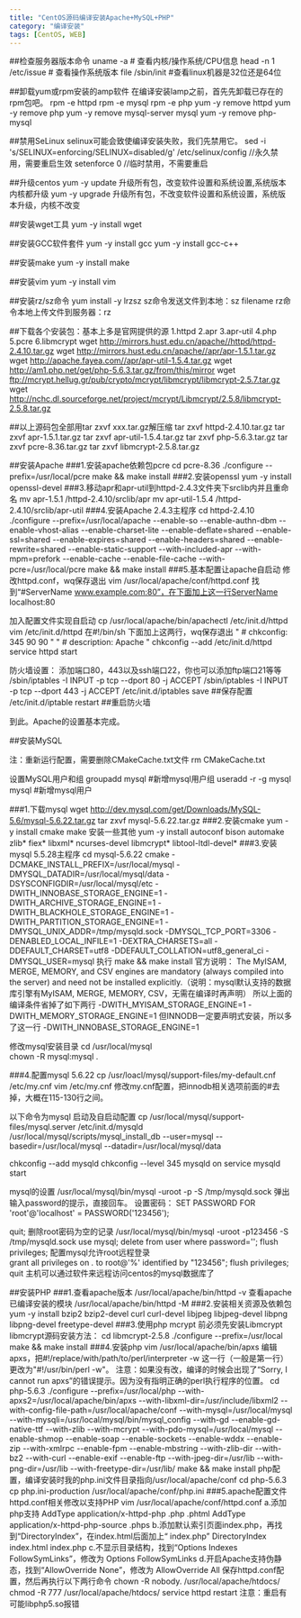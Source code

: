 ```yaml
---
title: "CentOS源码编译安装Apache+MySQL+PHP"
category: "编译安装"
tags: [CentOS, WEB]
---
```

##检查服务器版本命令
uname -a # 查看内核/操作系统/CPU信息
head -n 1 /etc/issue # 查看操作系统版本
file /sbin/init #查看linux机器是32位还是64位

##卸载yum或rpm安装的amp软件
在编译安装lamp之前，首先先卸载已存在的rpm包吧。
rpm -e httpd
rpm -e mysql
rpm -e php
yum -y remove httpd
yum -y remove php
yum -y remove mysql-server mysql
yum -y remove php-mysql

##禁用SeLinux
selinux可能会致使编译安装失败，我们先禁用它。
sed -i 's/SELINUX=enforcing/SELINUX=disabled/g' /etc/selinux/config //永久禁用，需要重启生效
setenforce 0 //临时禁用，不需要重启

##升级centos
yum -y update
升级所有包，改变软件设置和系统设置,系统版本内核都升级
yum -y upgrade
升级所有包，不改变软件设置和系统设置，系统版本升级，内核不改变

##安装wget工具
yum -y install wget

##安装GCC软件套件
yum -y install gcc
yum -y install gcc-c++

##安装make
yum -y install make

##安装vim
yum -y install vim

##安装rz/sz命令
yum install -y lrzsz
sz命令发送文件到本地：sz filename
rz命令本地上传文件到服务器：rz

##下载各个安装包：基本上多是官网提供的源
1.httpd
2.apr
3.apr-util
4.php
5.pcre
6.libmcrypt
wget http://mirrors.hust.edu.cn/apache//httpd/httpd-2.4.10.tar.gz
wget http://mirrors.hust.edu.cn/apache//apr/apr-1.5.1.tar.gz
wget http://apache.fayea.com//apr/apr-util-1.5.4.tar.gz
wget http://am1.php.net/get/php-5.6.3.tar.gz/from/this/mirror
wget ftp://mcrypt.hellug.gr/pub/crypto/mcrypt/libmcrypt/libmcrypt-2.5.7.tar.gz
wget http://nchc.dl.sourceforge.net/project/mcrypt/Libmcrypt/2.5.8/libmcrypt-2.5.8.tar.gz

##以上源码包全部用tar zxvf xxx.tar.gz解压缩
tar zxvf httpd-2.4.10.tar.gz
tar zxvf apr-1.5.1.tar.gz 
tar zxvf apr-util-1.5.4.tar.gz
tar zxvf php-5.6.3.tar.gz
tar zxvf pcre-8.36.tar.gz
tar zxvf libmcrypt-2.5.8.tar.gz

##安装Apache
###1.安装apache依赖包pcre
cd pcre-8.36
./configure --prefix=/usr/local/pcre
make && make install
###2.安装openssl
yum -y install openssl-devel
###3.移动apr和apr-util到httpd-2.4.3文件夹下srclib内并且重命名
mv apr-1.5.1 /httpd-2.4.10/srclib/apr
mv apr-util-1.5.4 /httpd-2.4.10/srclib/apr-util
###4.安装Apache 2.4.3主程序
cd httpd-2.4.10
./configure --prefix=/usr/local/apache --enable-so --enable-authn-dbm --enable-vhost-alias --enable-charset-lite --enable-deflate=shared --enable-ssl=shared --enable-expires=shared --enable-headers=shared --enable-rewrite=shared --enable-static-support --with-included-apr --with-mpm=prefork --enable-cache --enable-file-cache --with-pcre=/usr/local/pcre
make && make install
###5.基本配置让apache自启动
修改httpd.conf，wq保存退出
vim /usr/local/apache/conf/httpd.conf
找到“#ServerName www.example.com:80”，在下面加上这一行ServerName localhost:80

加入配置文件实现自启动
cp /usr/local/apache/bin/apachectl /etc/init.d/httpd
vim /etc/init.d/httpd
在#!/bin/sh 下面加上这两行，wq保存退出
" # chkconfig: 345 90 90 "
" # description: Apache "
chkconfig --add /etc/init.d/httpd
service httpd start

防火墙设置：
添加端口80，443以及ssh端口22，你也可以添加ftp端口21等等
/sbin/iptables -I INPUT -p tcp --dport 80 -j ACCEPT
/sbin/iptables -I INPUT -p tcp --dport 443 -j ACCEPT
/etc/init.d/iptables save               ##保存配置
/etc/init.d/iptable restart             ##重启防火墙 

到此。Apache的设置基本完成。

##安装MySQL

注：重新运行配置，需要删除CMakeCache.txt文件
rm CMakeCache.txt

设置MySQL用户和组
groupadd mysql #新增mysql用户组
useradd -r -g mysql mysql  #新增mysql用户

###1.下载mysql
wget http://dev.mysql.com/get/Downloads/MySQL-5.6/mysql-5.6.22.tar.gz
tar zxvf mysql-5.6.22.tar.gz
###2.安装cmake
yum -y install cmake make
安装一些其他
yum -y install  autoconf bison automake zlib* fiex* libxml* ncurses-devel libmcrypt* libtool-ltdl-devel*
###3.安装mysql 5.5.28主程序
cd mysql-5.6.22
cmake -DCMAKE_INSTALL_PREFIX=/usr/local/mysql -DMYSQL_DATADIR=/usr/local/mysql/data -DSYSCONFIGDIR=/usr/local/mysql/etc -DWITH_INNOBASE_STORAGE_ENGINE=1 -DWITH_ARCHIVE_STORAGE_ENGINE=1 -DWITH_BLACKHOLE_STORAGE_ENGINE=1 -DWITH_PARTITION_STORAGE_ENGINE=1 -DMYSQL_UNIX_ADDR=/tmp/mysqld.sock -DMYSQL_TCP_PORT=3306 -DENABLED_LOCAL_INFILE=1 -DEXTRA_CHARSETS=all -DDEFAULT_CHARSET=utf8 -DDEFAULT_COLLATION=utf8_general_ci -DMYSQL_USER=mysql
执行
make && make install
官方说明：
The MyISAM, MERGE, MEMORY, and CSV engines are mandatory (always compiled into the server) and need not be installed explicitly.（说明：mysql默认支持的数据库引擎有MyISAM, MERGE, MEMORY, CSV，无需在编译时再声明）
所以上面的编译条件省掉了如下两行
-DWITH_MYISAM_STORAGE_ENGINE=1
-DWITH_MEMORY_STORAGE_ENGINE=1
但INNODB一定要声明式安装，所以多了这一行
-DWITH_INNOBASE_STORAGE_ENGINE=1

修改mysql安装目录
cd /usr/local/mysql   
chown -R mysql:mysql .


###4.配置mysql 5.6.22
cp /usr/loacl/mysql/support-files/my-default.cnf /etc/my.cnf
vim /etc/my.cnf
修改my.cnf配置，把innodb相关选项前面的#去掉，大概在115-130行之间。

以下命令为mysql 启动及自启动配置
cp /usr/local/mysql/support-files/mysql.server /etc/init.d/mysqld
/usr/local/mysql/scripts/mysql_install_db --user=mysql --basedir=/usr/local/mysql --datadir=/usr/local/mysql/data

chkconfig --add mysqld
chkconfig --level 345 mysqld on
service mysqld start 

mysql的设置
/usr/local/mysql/bin/mysql -uroot -p -S /tmp/mysqld.sock
弹出输入password的提示，直接回车。
设置密码：
SET PASSWORD FOR 'root'@'localhost' = PASSWORD('123456');

quit;
删除root密码为空的记录
/usr/local/mysql/bin/mysql -uroot -p123456 -S /tmp/mysqld.sock
use mysql;
delete from user where password='';
flush privileges;
配置mysql允许root远程登录                                 
grant all privileges on *.* to root@'%' identified by "123456";
flush privileges;
quit
主机可以通过软件来远程访问centos的mysql数据库了

##安装PHP
###1.查看apache版本
/usr/local/apache/bin/httpd -v
查看apache已编译安装的模块
/usr/local/apache/bin/httpd -M
###2.安装相关资源及依赖包
yum -y install bzip2 bzip2-devel curl curl-devel libjpeg libjpeg-devel libpng libpng-devel freetype-devel
###3.使用php mcrypt 前必须先安装Libmcrypt
libmcrypt源码安装方法：
cd libmcrypt-2.5.8
./configure --prefix=/usr/local
make && make install
###4.安装php
vim /usr/local/apache/bin/apxs
编辑apxs，把#!/replace/with/path/to/perl/interpreter -w 这一行（一般是第一行）更改为"#!/usr/bin/perl -w"。
注意：如果没有改，编译的时候会出现了“Sorry, I cannot run apxs”的错误提示。因为没有指明正确的perl执行程序的位置。
cd php-5.6.3
./configure --prefix=/usr/local/php --with-apxs2=/usr/local/apache/bin/apxs --with-libxml-dir=/usr/include/libxml2 --with-config-file-path=/usr/local/apache/conf --with-mysql=/usr/local/mysql --with-mysqli=/usr/local/mysql/bin/mysql_config --with-gd --enable-gd-native-ttf --with-zlib --with-mcrypt --with-pdo-mysql=/usr/local/mysql --enable-shmop --enable-soap --enable-sockets --enable-wddx --enable-zip --with-xmlrpc --enable-fpm --enable-mbstring --with-zlib-dir --with-bz2 --with-curl --enable-exif --enable-ftp --with-jpeg-dir=/usr/lib --with-png-dir=/usr/lib --with-freetype-dir=/usr/lib/
make && make install
php配置，编译安装时我的php.ini文件目录指向/usr/local/apache/conf
cd php-5.6.3
cp php.ini-production /usr/local/apache/conf/php.ini
###5.apache配置文件httpd.conf相关修改以支持PHP
vim /usr/local/apache/conf/httpd.conf
a.添加php支持
AddType application/x-httpd-php .php .phtml
AddType application/x-httpd-php-source .phps
b.添加默认索引页面index.php，再找到“DirectoryIndex”，在index.html后面加上“ index.php”
DirectoryIndex index.html index.php
c.不显示目录结构，找到“Options Indexes FollowSymLinks”，修改为
Options FollowSymLinks
d.开启Apache支持伪静态，找到“AllowOverride None”，修改为
AllowOverride All
保存httpd.conf配置，然后再执行以下两行命令
chown -R nobody. /usr/local/apache/htdocs/
chmod -R 777 /usr/local/apache/htdocs/
service httpd restart
注意：重启有可能libphp5.so报错
